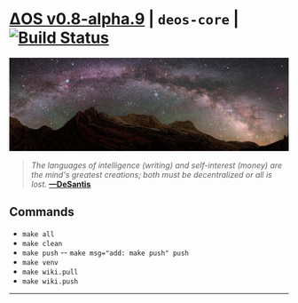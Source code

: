 # [ΔOS v0.8-alpha.9][000] | `deos-core` | [![Build Status][001]][002]

[![var/assets/github/self-header.jpg][003]](https://github.com/libdeos/deos-graphviz/wiki)

> *The languages of intelligence (writing) and self-interest (money) are the*
> *mind's greatest creations; both must be decentralized or all is lost.*
> **[—DeSantis][004]**

## Commands

* `make all`
* `make clean`
* `make push` -- `make msg="add: make push" push`
* `make venv`
* `make wiki.pull`
* `make wiki.push`

---

[000]: https://libdeos.github.io/deos-graphviz/
[001]: https://travis-ci.org/libdeos/deos-graphviz.svg?branch=master
[002]: https://travis-ci.org/libdeos/deos-graphviz
[003]: var/assets/github/self-header.jpg
[004]: https://twitter.com/desantis/status/795023340704595968
